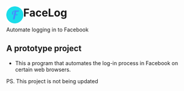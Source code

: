 # <img src="public/img/logo.png" width="45" align="left">FaceLog

Automate logging in to Facebook

## A prototype project

* This a program that automates the log-in process in Facebook on certain web browsers.

PS. This project is not being updated
